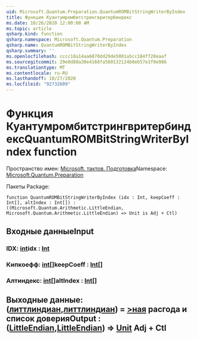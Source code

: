 ```yaml
---
uid: Microsoft.Quantum.Preparation.QuantumROMBitStringWriterByIndex
title: Функция Куантумромбитстрингвритербиндекс
ms.date: 10/26/2020 12:00:00 AM
ms.topic: article
qsharp.kind: function
qsharp.namespace: Microsoft.Quantum.Preparation
qsharp.name: QuantumROMBitStringWriterByIndex
qsharp.summary: ''
ms.openlocfilehash: cccc18a14aa6870dd29de5001a5cc184ff28eaaf
ms.sourcegitcommit: 29e0d88a30e4166fa580132124b0eb57e1f0e986
ms.translationtype: MT
ms.contentlocale: ru-RU
ms.lasthandoff: 10/27/2020
ms.locfileid: "92732609"
---
```

# <a name="quantumrombitstringwriterbyindex-function"></a><span data-ttu-id="69456-102">Функция Куантумромбитстрингвритербиндекс</span><span class="sxs-lookup"><span data-stu-id="69456-102">QuantumROMBitStringWriterByIndex function</span></span>

<span data-ttu-id="69456-103">Пространство имен: [Microsoft. тактов. Подготовка](xref:Microsoft.Quantum.Preparation)</span><span class="sxs-lookup"><span data-stu-id="69456-103">Namespace: [Microsoft.Quantum.Preparation](xref:Microsoft.Quantum.Preparation)</span></span>

<span data-ttu-id="69456-104">Пакеты [](https://nuget.org/packages/)</span><span class="sxs-lookup"><span data-stu-id="69456-104">Package: [](https://nuget.org/packages/)</span></span>




```qsharp
function QuantumROMBitStringWriterByIndex (idx : Int, keepCoeff : Int[], altIndex : Int[]) : ((Microsoft.Quantum.Arithmetic.LittleEndian, Microsoft.Quantum.Arithmetic.LittleEndian) => Unit is Adj + Ctl)
```


## <a name="input"></a><span data-ttu-id="69456-105">Входные данные</span><span class="sxs-lookup"><span data-stu-id="69456-105">Input</span></span>

### <a name="idx--int"></a><span data-ttu-id="69456-106">IDX: [int](xref:microsoft.quantum.lang-ref.int)</span><span class="sxs-lookup"><span data-stu-id="69456-106">idx : [Int](xref:microsoft.quantum.lang-ref.int)</span></span>




### <a name="keepcoeff--int"></a><span data-ttu-id="69456-107">Кипкоефф: [int](xref:microsoft.quantum.lang-ref.int)[]</span><span class="sxs-lookup"><span data-stu-id="69456-107">keepCoeff : [Int](xref:microsoft.quantum.lang-ref.int)[]</span></span>




### <a name="altindex--int"></a><span data-ttu-id="69456-108">Алтиндекс: [int](xref:microsoft.quantum.lang-ref.int)[]</span><span class="sxs-lookup"><span data-stu-id="69456-108">altIndex : [Int](xref:microsoft.quantum.lang-ref.int)[]</span></span>





## <a name="output--littleendianlittleendian--unit-adj--ctl"></a><span data-ttu-id="69456-109">Выходные данные: ([литтлиндиан](xref:Microsoft.Quantum.Arithmetic.LittleEndian),[литтлиндиан](xref:Microsoft.Quantum.Arithmetic.LittleEndian)) = [>ная](xref:microsoft.quantum.lang-ref.unit) расгода и список доверия</span><span class="sxs-lookup"><span data-stu-id="69456-109">Output : ([LittleEndian](xref:Microsoft.Quantum.Arithmetic.LittleEndian),[LittleEndian](xref:Microsoft.Quantum.Arithmetic.LittleEndian)) => [Unit](xref:microsoft.quantum.lang-ref.unit) Adj + Ctl</span></span>

